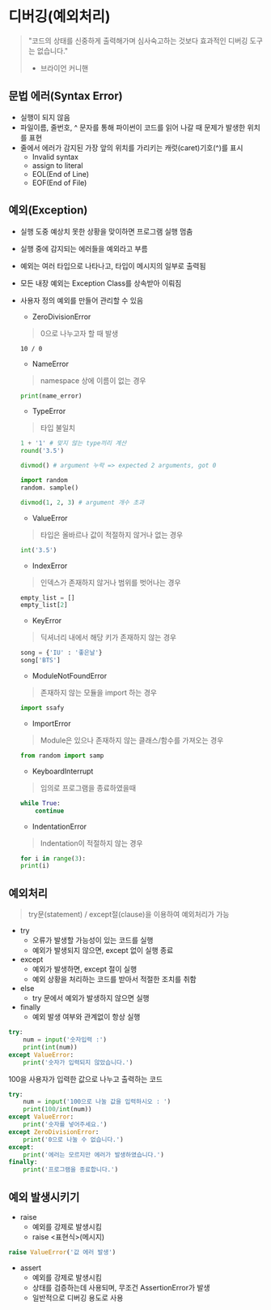 # 디버깅(예외처리)

> "코드의 상태를 신중하게 출력해가며 심사숙고하는 것보다 효과적인 디버깅 도구는 없습니다." 
>
> - 브라이언 커니핸



## 문법 에러(Syntax Error)

- 실행이 되지 않음
- 파일이름, 줄번호, ^ 문자를 통해 파이썬이 코드를 읽어 나갈 때 문제가 발생한 위치를 표현
- 줄에서 에러가 감지된 가장 앞의 위치를 가리키는 캐럿(caret)기호(^)를 표시
  - Invalid syntax
  - assign to literal
  - EOL(End of Line)
  - EOF(End of File)



## 예외(Exception)

- 실행 도중 예상치 못한 상황을 맞이하면 프로그램 실행 멈춤

- 실행 중에 감지되는 에러들을 예외라고 부름

- 예외는 여러 타입으로 나타나고, 타입이 메시지의 일부로 출력됨

- 모든 내장 예외는 Exception Class를 상속받아 이뤄짐

- 사용자 정의 예외를 만들어 관리할 수 있음

  - ZeroDivisionError

  > 0으로 나누고자 할 때 발생

  ```ptyhon
  10 / 0
  ```

  - NameError

  > namespace 상에 이름이 없는 경우

  ```python
  print(name_error)
  ```

  - TypeError

  > 타입 불일치

  ```python
  1 + '1' # 맞지 않는 type끼리 계산
  round('3.5')
  
  divmod() # argument 누락 => expected 2 arguments, got 0
  
  import random
  random. sample()
  
  divmod(1, 2, 3) # argument 개수 초과
  ```

  - ValueError

  > 타입은 올바르나 값이 적절하지 않거나 없는 경우

  ```python
  int('3.5')
  ```

  - IndexError

  > 인덱스가 존재하지 않거나 범위를 벗어나는 경우

  ```python
  empty_list = []
  empty_list[2]
  ```
  
  - KeyError
  
  > 딕셔너리 내에서 해당 키가 존재하지 않는 경우
  
  ```python
  song = {'IU' : '좋은날'}
  song['BTS']
  ```
  
  - ModuleNotFoundError
  
  > 존재하지 않는 모듈을 import 하는 경우

  ```python
  import ssafy
  ```

  - ImportError
  
  > Module은 있으나 존재하지 않는 클래스/함수를 가져오는 경우
  
  ```python
  from random import samp
  ```
  
  - KeyboardInterrupt
  
  > 임의로 프로그램을 종료하였을때

  ```python
  while True:
      continue
  ```
  
  - IndentationError

  > Indentation이 적절하지 않는 경우
  
  ```python
  for i in range(3):
  print(i)
  ```
  
  

## 예외처리

> try문(statement) / except절(clause)을 이용하여 예외처리가 가능

- try
  - 오류가 발생할 가능성이 있는 코드를 실행
  - 예외가 발생되지 않으면, except 없이 실행 종료
- except
  - 예외가 발생하면, except 절이 실행
  - 예외 상황을 처리하는 코드를 받아서 적절한 조치를 취함
- else
  - try 문에서 예외가 발생하지 않으면 실행
- finally
  - 예외  발생 여부와 관계없이 항상 실행

```python
try:
    num = input('숫자입력 :')
    print(int(num))
except ValueError:
    print('숫자가 입력되지 않았습니다.')
```

100을 사용자가 입력한 값으로 나누고 출력하는 코드

```python
try:
	num = input('100으로 나눌 값을 입력하시오 : ')
	print(100/int(num))
except ValueError:
    print('숫자를 넣어주세요.')
except ZeroDivisionError:
    print('0으로 나눌 수 없습니다.')
except:
    print('에러는 모르지만 에러가 발생하였습니다.')
finally:
    print('프로그램을 종료합니다.')
```



## 예외 발생시키기

- raise 
  - 예외를 강제로 발생시킴
  - raise <표현식>(메시지)

```python
raise ValueError('값 에러 발생')
```

- assert
  - 예외를 강제로 발생시킴
  - 상태를 검증하는데 사용되며, 무조건 AssertionError가 발생
  - 일반적으로 디버깅 용도로 사용